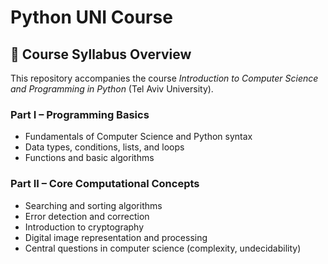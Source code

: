 # Python UNI Course 

## 📘 Course Syllabus Overview
This repository accompanies the course *Introduction to Computer Science and Programming in Python* (Tel Aviv University).

### Part I – Programming Basics
- Fundamentals of Computer Science and Python syntax  
- Data types, conditions, lists, and loops  
- Functions and basic algorithms  

### Part II – Core Computational Concepts
- Searching and sorting algorithms  
- Error detection and correction  
- Introduction to cryptography  
- Digital image representation and processing  
- Central questions in computer science (complexity, undecidability)
